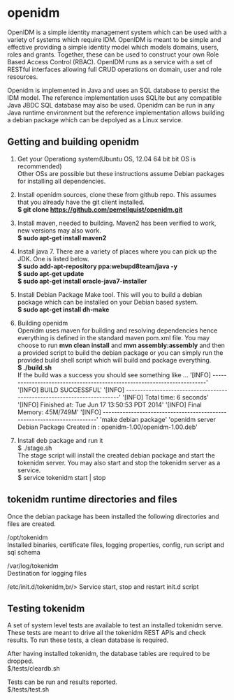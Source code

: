 openidm 
===============
OpenIDM is a simple identity management system which can be used with a variety of systems which require IDM. OpenIDM is meant to be simple and effective providing a simple identity model which models domains, users, roles and grants. Together, these can be used to construct your own Role Based Access Control (RBAC). OpenIDM runs as a service with a set of RESTful interfaces allowing full CRUD operations on domain, user and role resources.  

Openidm is implemented in Java and uses an SQL database to persist the IDM model. The reference implementation uses SQLite but any compatible Java JBDC SQL database may also be used. Openidm can be run in any Java runtime environment but the reference implementation allows building a debian package which can be depolyed as a Linux service.


Getting and building openidm
------------------
1) Get your Operationg system(Ubuntu OS, 12.04 64 bit bit OS is recommended)<br/>
Other OSs are possible but these instructions assume Debian packages for installing all dependencies. 

2) Install openidm sources, clone these from github repo. This assumes that you already have the git client installed.<br/>
**$ git clone https://github.com/pemellquist/openidm.git <your local dorectory>** 

3) Install maven, needed to building. Maven2 has been verified to work, new versions may also work.<br/>
**$ sudo apt-get install maven2** 

4) Install java 7. There are a variety of places where you can pick up the JDK. One is listed below.<br/>
**$ sudo add-apt-repository ppa:webupd8team/java -y <br/>**
**$ sudo apt-get update <br/>**
**$ sudo apt-get install oracle-java7-installer </br>**

5) Install Debian Package Make tool. This will you to build a debian package which can be installed on your Debian based system.<br/>
**$ sudo apt-get install dh-make**

6) Building openidm<br/> 
Openidm uses maven for building and resolving dependencies hence everything is defined in the standard maven pom.xml file. You may choose to run **mvn clean install** and **mvn assembly:assembly** and then a provided script to build the debian package or you can simply run the provided build shell script which will build and package everything.<br>
**$ <your local directory>./build.sh<br/>**
If the build was a success you should see something like ...
'[INFO] ------------------------------------------------------------------------'
'[INFO] BUILD SUCCESSFUL'
'[INFO] ------------------------------------------------------------------------'
'[INFO] Total time: 6 seconds'
'[INFO] Finished at: Tue Jun 17 13:50:53 PDT 2014'
'[INFO] Final Memory: 45M/749M'
'[INFO] ------------------------------------------------------------------------'
'make debian package'
'openidm server Debian Package Created in : openidm-1.00/openidm-1.00.deb'



7) Install deb package and run it <br/>
$ ./stage.sh<br/>
The stage script will install the created debian package and start the tokenidm server. You may also start and stop the tokenidm server as a service.<br/>
$ service tokenidm start | stop



tokenidm runtime directories and files
--------------------------------
Once the debian package has been installed the following directories and files are created.<br/>

/opt/tokenidm<br/>
Installed binaries, certificate files, logging properties, config, run script and sql schema

/var/log/tokenidm<br/>
Destination for logging files

/etc/init.d/tokenidm,br/>
Service start, stop and restart init.d script

Testing tokenidm
------------------------------
A set of system level tests are available to test an installed tokenidm serve. These tests are meant to drive all the tokenidm REST APIs and check results. To run these tests, a clean database is required. <br/>

After having installed tokenidm, the database tables are required to be dropped. <br/>
$<installed source dir>/tests/cleardb.sh

Tests can be run and results reported. <br/>
$<installed source dir>/tests/test.sh


